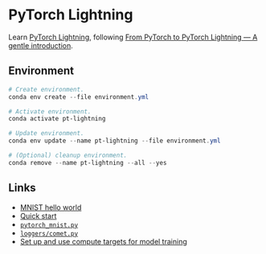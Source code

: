 # PyTorch Lightning

Learn
[PyTorch Lightning](https://github.com/PyTorchLightning/pytorch-lightning),
following
[From PyTorch to PyTorch Lightning &mdash; A gentle introduction](https://towardsdatascience.com/from-pytorch-to-pytorch-lightning-a-gentle-introduction-b371b7caaf09).

## Environment

```powershell
# Create environment.
conda env create --file environment.yml

# Activate environment.
conda activate pt-lightning

# Update environment.
conda env update --name pt-lightning --file environment.yml

# (Optional) cleanup environment.
conda remove --name pt-lightning --all --yes
```

## Links

- [MNIST hello world](https://colab.research.google.com/drive/1F_RNcHzTfFuQf-LeKvSlud6x7jXYkG31#scrollTo=gEulmrbxwaYL)
- [Quick start](https://pytorch-lightning.readthedocs.io/en/stable/new-project.html)
- [`pytorch_mnist.py`](https://github.com/Azure/MachineLearningNotebooks/blob/master/how-to-use-azureml/ml-frameworks/pytorch/training/distributed-pytorch-with-nccl-gloo/pytorch_mnist.py)
- [`loggers/comet.py`](https://github.com/PyTorchLightning/PyTorch-Lightning/blob/master/pytorch_lightning/loggers/comet.py)
- [Set up and use compute targets for model training](https://docs.microsoft.com/en-us/azure/machine-learning/how-to-set-up-training-targets)
